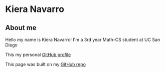 # Kiera Navarro

## About me

Hello my name is Kiera Navarro! I'm a 3rd year Math-CS student at UC San Diego

This my personal [GitHub profile](https://github.com/kieraliz)

This page was built on my [GitHub repo](https://github.com/kieraliz/cse110)
